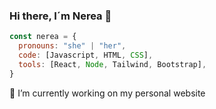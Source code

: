 ### Hi there, I´m Nerea 👋

<!--
**nereapardo/nereapardo** is a ✨ _special_ ✨ repository because its `README.md` (this file) appears on your GitHub profile.

Here are some ideas to get you started:

- 🔭 I’m currently working on ...
- 🌱 I’m currently learning ...
- 👯 I’m looking to collaborate on ...
- 🤔 I’m looking for help with ...
- 💬 Ask me about ...
- 📫 How to reach me: ...
- 😄 Pronouns: ...
- ⚡ Fun fact: ...
-->
```javascript
const nerea = {
  pronouns: "she" | "her",
  code: [Javascript, HTML, CSS],
  tools: [React, Node, Tailwind, Bootstrap],
}
```

🔭 I’m currently working on my personal website

